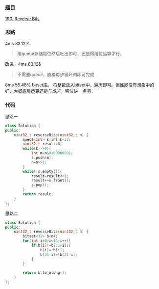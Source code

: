 ### 题目
[190. Reverse Bits](https://leetcode-cn.com/problems/reverse-bits/)
### 思路
4ms 83.12%
> 用queue存储每位然后吐出即可，还是得用位运算才行。

改进，4ms 83.12&
> 不需要queue，直接每步循环内即可完成

8ms 55.48%
bitset库。 将整数放入bitset中，遍历即可。但性能没有想象中的好，大概底层运算还是与或非，移位快一点吧。

### 代码
思路一
```c++
class Solution {
public:
    uint32_t reverseBits(uint32_t n) {
        queue<int> s;int k=32;
        uint32_t result=0;
        while(k-->0){
            int m=n&0x00000001;
            s.push(m);
            n=n>>1;
        }
        while(!s.empty()){
            result=result<<1;
            result+=s.front();
            s.pop();
        }
        return result;
    }
};
```
思路二
```c++
class Solution {
public:
    uint32_t reverseBits(uint32_t n) {
        bitset<32> b(n);
        for(int i=0;i<16;i++){
            if(b[i]!=b[31-i]){
                b[i]=!b[i];
                b[31-i]=!b[31-i];
            }
        }
        
        return b.to_ulong();
    }
};
```
